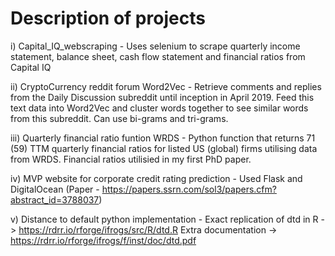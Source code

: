 # Description of projects

i) Capital_IQ_webscraping - Uses selenium to scrape quarterly income statement, balance sheet, cash flow statement and financial ratios from Capital IQ

ii) CryptoCurrency reddit forum Word2Vec - Retrieve comments and replies from the Daily Discussion subreddit until inception in April 2019. 
Feed this text data into Word2Vec and cluster words together to see similar words from this subreddit. Can use bi-grams and tri-grams.

iii) Quarterly financial ratio funtion WRDS - Python function that returns 71 (59) TTM quarterly financial ratios for listed US (global) firms utilising data from WRDS. Financial ratios utilisied in my first PhD paper.

iv) MVP website for corporate credit rating prediction - Used Flask and DigitalOcean (Paper - https://papers.ssrn.com/sol3/papers.cfm?abstract_id=3788037)

v) Distance to default python implementation - Exact replication of dtd in R -> https://rdrr.io/rforge/ifrogs/src/R/dtd.R
Extra documentation -> https://rdrr.io/rforge/ifrogs/f/inst/doc/dtd.pdf
